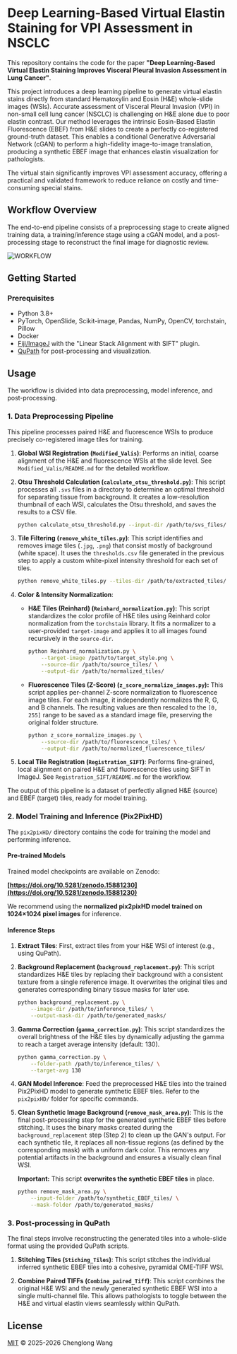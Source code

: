 # Deep Learning-Based Virtual Elastin Staining for VPI Assessment in NSCLC


This repository contains the code for the paper **"Deep Learning-Based Virtual Elastin Staining Improves Visceral Pleural Invasion Assessment in Lung Cancer"**.

This project introduces a deep learning pipeline to generate virtual elastin stains directly from standard Hematoxylin and Eosin (H&E) whole-slide images (WSIs). Accurate assessment of Visceral Pleural Invasion (VPI) in non-small cell lung cancer (NSCLC) is challenging on H&E alone due to poor elastin contrast. Our method leverages the intrinsic Eosin-Based Elastin Fluorescence (EBEF) from H&E slides to create a perfectly co-registered ground-truth dataset. This enables a conditional Generative Adversarial Network (cGAN) to perform a high-fidelity image-to-image translation, producing a synthetic EBEF image that enhances elastin visualization for pathologists.

The virtual stain significantly improves VPI assessment accuracy, offering a practical and validated framework to reduce reliance on costly and time-consuming special stains.

## Workflow Overview

The end-to-end pipeline consists of a preprocessing stage to create aligned training data, a training/inference stage using a cGAN model, and a post-processing stage to reconstruct the final image for diagnostic review.

![WORKFLOW](https://github.com/user-attachments/assets/dd633be9-81a4-4879-8da9-a01b7bfb4046)


## Getting Started

### Prerequisites
*   Python 3.8+
*   PyTorch, OpenSlide, Scikit-image, Pandas, NumPy, OpenCV, torchstain, Pillow
*   Docker
*   [Fiji/ImageJ](https://imagej.net/software/fiji/) with the "Linear Stack Alignment with SIFT" plugin.
*   [QuPath](https://qupath.github.io/) for post-processing and visualization.


## Usage

The workflow is divided into data preprocessing, model inference, and post-processing.

### 1. Data Preprocessing Pipeline

This pipeline processes paired H&E and fluorescence WSIs to produce precisely co-registered image tiles for training.

1.  **Global WSI Registration (`Modified_Valis`)**:
    Performs an initial, coarse alignment of the H&E and fluorescence WSIs at the slide level. See `Modified_Valis/README.md` for the detailed workflow.

2.  **Otsu Threshold Calculation (`calculate_otsu_threshold.py`)**:
    This script processes all `.svs` files in a directory to determine an optimal threshold for separating tissue from background. It creates a low-resolution thumbnail of each WSI, calculates the Otsu threshold, and saves the results to a CSV file.
    ```bash
    python calculate_otsu_threshold.py --input-dir /path/to/svs_files/ --output-csv /path/to/thresholds.csv
    ```

3.  **Tile Filtering (`remove_white_tiles.py`)**:
    This script identifies and removes image tiles (`.jpg`, `.png`) that consist mostly of background (white space). It uses the `thresholds.csv` file generated in the previous step to apply a custom white-pixel intensity threshold for each set of tiles.
    ```bash
    python remove_white_tiles.py --tiles-dir /path/to/extracted_tiles/ --csv-file /path/to/thresholds.csv
    ```

4.  **Color & Intensity Normalization**:
    *   **H&E Tiles (Reinhard) (`Reinhard_normalization.py`):** This script standardizes the color profile of H&E tiles using Reinhard color normalization from the `torchstain` library. It fits a normalizer to a user-provided `target-image` and applies it to all images found recursively in the `source-dir`.
        ```bash
        python Reinhard_normalization.py \
            --target-image /path/to/target_style.png \
            --source-dir /path/to/source_tiles/ \
            --output-dir /path/to/normalized_tiles/
        ```
    *   **Fluorescence Tiles (Z-Score) (`z_score_normalize_images.py`):** This script applies per-channel Z-score normalization to fluorescence image tiles. For each image, it independently normalizes the R, G, and B channels. The resulting values are then rescaled to the `[0, 255]` range to be saved as a standard image file, preserving the original folder structure.
        ```bash
        python z_score_normalize_images.py \
            --source-dir /path/to/fluorescence_tiles/ \
            --output-dir /path/to/normalized_fluorescence_tiles/
        ```

5.  **Local Tile Registration (`Registration_SIFT`)**:
    Performs fine-grained, local alignment on paired H&E and fluorescence tiles using SIFT in ImageJ. See `Registration_SIFT/README.md` for the workflow.

The output of this pipeline is a dataset of perfectly aligned H&E (source) and EBEF (target) tiles, ready for model training.

### 2. Model Training and Inference (Pix2PixHD)

The `pix2pixHD/` directory contains the code for training the model and performing inference.

#### Pre-trained Models
Trained model checkpoints are available on Zenodo:

**[https://doi.org/10.5281/zenodo.15881230](https://doi.org/10.5281/zenodo.15881230)**

We recommend using the **normalized pix2pixHD model trained on 1024×1024 pixel images** for inference.

#### Inference Steps
1.  **Extract Tiles**: First, extract tiles from your H&E WSI of interest (e.g., using QuPath).

2.  **Background Replacement (`background_replacement.py`)**:
    This script standardizes H&E tiles by replacing their background with a consistent texture from a single reference image. It overwrites the original tiles and generates corresponding binary tissue masks for later use.
    ```bash
    python background_replacement.py \
        --image-dir /path/to/inference_tiles/ \
        --output-mask-dir /path/to/generated_masks/
    ```

3.  **Gamma Correction (`gamma_correction.py`)**:
    This script standardizes the overall brightness of the H&E tiles by dynamically adjusting the gamma to reach a target average intensity (default: 130).
    ```bash
    python gamma_correction.py \
        --folder-path /path/to/inference_tiles/ \
        --target-avg 130
    ```

4.  **GAN Model Inference**:
    Feed the preprocessed H&E tiles into the trained Pix2PixHD model to generate synthetic EBEF tiles. Refer to the `pix2pixHD/` folder for specific commands.

5.  **Clean Synthetic Image Background (`remove_mask_area.py`)**:
    This is the final post-processing step for the generated synthetic EBEF tiles before stitching. It uses the binary masks created during the `background_replacement` step (Step 2) to clean up the GAN's output. For each synthetic tile, it replaces all non-tissue regions (as defined by the corresponding mask) with a uniform dark color. This removes any potential artifacts in the background and ensures a visually clean final WSI.

    **Important:** This script **overwrites the synthetic EBEF tiles** in place.

    ```bash
    python remove_mask_area.py \
        --input-folder /path/to/synthetic_EBEF_tiles/ \
        --mask-folder /path/to/generated_masks/
    ```

### 3. Post-processing in QuPath

The final steps involve reconstructing the generated tiles into a whole-slide format using the provided QuPath scripts.

1.  **Stitching Tiles (`Stiching_Tiles`)**:
    This script stitches the individual inferred synthetic EBEF tiles into a cohesive, pyramidal OME-TIFF WSI.

2.  **Combine Paired TIFFs (`Combine_paired_Tiff`)**:
    This script combines the original H&E WSI and the newly generated synthetic EBEF WSI into a single multi-channel file. This allows pathologists to toggle between the H&E and virtual elastin views seamlessly within QuPath.

## License

[MIT](License.txt) © 2025-2026 Chenglong Wang
